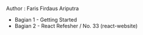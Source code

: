 Author : Faris Firdaus Ariputra

- Bagian 1 - Getting Started
- Bagian 2 - React Refesher / No. 33 (react-website)
